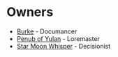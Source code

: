 # Owners
- [Burke](Burke.md) - Documancer
- [Penub of Yulan](PenubOfYulan.md) - Loremaster
- [Star Moon Whisper](StarMoonWhisper.md) - Decisionist